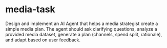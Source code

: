# media-task
Design and implement an AI Agent that helps a media strategist create a simple media  plan. The agent should ask clarifying questions, analyze a provided media dataset,  generate a plan (channels, spend split, rationale), and adapt based on user feedback.
